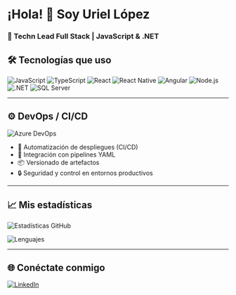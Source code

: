 # ¡Hola! 👋 Soy Uriel López

### 🚀 Techn Lead Full Stack | JavaScript & .NET

## 🛠️ Tecnologías que uso

![JavaScript](https://img.shields.io/badge/JavaScript-F7DF1E?style=for-the-badge&logo=javascript&logoColor=black)
![TypeScript](https://img.shields.io/badge/TypeScript-007ACC?style=for-the-badge&logo=typescript&logoColor=white)
![React](https://img.shields.io/badge/React-20232A?style=for-the-badge&logo=react&logoColor=61DAFB)
![React Native](https://img.shields.io/badge/React_Native-20232A?style=for-the-badge&logo=react&logoColor=61DAFB)
![Angular](https://img.shields.io/badge/Angular-DD0031?style=for-the-badge&logo=angular&logoColor=white)
![Node.js](https://img.shields.io/badge/Node.js-339933?style=for-the-badge&logo=nodedotjs&logoColor=white)
![.NET](https://img.shields.io/badge/.NET-512BD4?style=for-the-badge&logo=dotnet&logoColor=white)
![SQL Server](https://img.shields.io/badge/SQL_Server-CC2927?style=for-the-badge&logo=microsoftsqlserver&logoColor=white)

---

## ⚙️ DevOps / CI/CD

![Azure DevOps](https://img.shields.io/badge/Azure%20DevOps-0078D7?style=for-the-badge&logo=azuredevops&logoColor=white)

- 🚀 Automatización de despliegues (CI/CD)
- 🧪 Integración con pipelines YAML
- 📦 Versionado de artefactos
- 🔒 Seguridad y control en entornos productivos

---

## 📈 Mis estadísticas

![Estadísticas GitHub](https://github-readme-stats.vercel.app/api?username=**TU_USUARIO_GITHUB**&count_private=true&show_icons=true&theme=dracula)

![Lenguajes](https://github-readme-stats.vercel.app/api/top-langs/?username=**TU_USUARIO_GITHUB**&layout=compact&theme=dark)

---

## 🌐 Conéctate conmigo

[![LinkedIn](https://img.shields.io/badge/LinkedIn-0077B5?style=for-the-badge&logo=linkedin&logoColor=white)](https://www.linkedin.com/in/dan-uriel-lopez-marquez/)
